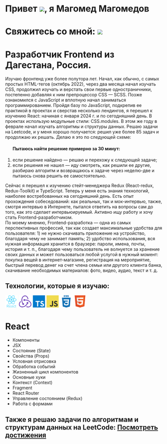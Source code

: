 # Привет <img style='height: 50px; width: auto;' src='https://github.com/blackcater/blackcater/raw/main/images/Hi.gif' />, я Магомед Магомедов
# Свяжитесь со мной: <a href="https://t.me/magomedov_net"><img src="https://camo.githubusercontent.com/afaa74bcd8ebafeffb8c818bfa55e4b4923498b32ccbb1189fcc170fd43b490c/68747470733a2f2f696d672e736869656c64732e696f2f62616467652f54656c656772616d2d3243413545303f7374796c653d666f722d7468652d6261646765266c6f676f3d74656c656772616d266c6f676f436f6c6f723d7768697465" /></a> 

<h1>Разработчик Frontend из Дагестана, Россия.</h1> <p>Изучаю фронтенд уже более полутора лет. Начал, как обычно, с самых простых HTML-тегов (октябрь 2022), через два месяца начал изучать CSS, продолжил изучать и верстать свои первые одностраничники, постепенно добавляя к ним препроцессор CSS — SCSS. Позже ознакомился с JavaScript и вплотную начал заниматься программированием. Пройдя базу по JavaScript, подкрепив ее практикой в проектах и cверстав несколько лендингов, я перешел к изучению React: начиная с января 2024 г. и по сегодняшний день. В проектах использую модульные стили: CSS.modules. В этом же году в феврале начал изучать алгоритмы и структуры данных. Решаю задачи на Leetcode, и у меня хорошо получается: решил уже более 85 задач и продолжаю их решать. 
Делаю я это по следующей схеме:</p>
  <ol><h4>Пытаюсь найти решение примерно за 30 минут:</h4>
    <li>если решение найдено — решаю и перехожу к следующей задаче;</li>
    <li>если решения не нашел — иду смотреть, как решили ее другие, разбираю алгоритм и возвращаюсь к задаче через неделю-две и пытаюсь снова решить ее самостоятельно.</li>
  </ol>
<p>Сейчас я перешел к изучению стейт-менеджера Redux (React-redux, Redux-Toolkit) и TypeScript. Теперь у меня есть знания технологий, наиболее востребованных на сегодняшний день. Есть опыт прохождения собеседований: как реальных, так и мок-интервью, также, смотря интервью в Интернете, пытался ответить на вопросы сам до того, как это сделает интервьюируемый. Активно ищу работу и хочу стать Frontend-разработчиком.<br/> По моему мнению, Frontend-разработка — одна из самых перспективных профессий, так как создает максимальные удобства для пользователя: 1) не нужно скачивать приложение на устройство, благодаря чему не занимает память; 2) удобство использования, вся нужная информация хранится в браузере: пароли, имена, почты, история и т. п., благодаря чему пользователь не волнуется за хранение своих данных и может пользоваться любой услугой в нужный момент: покупка вещей в интернет-магазине, регистрация на мероприятие, быстрый перевод денег на счет члена семьи или другого клиента банка, скачивание необходимых материалов: фото, видео, аудио, текст и т. д.</p>
<h2>Технологии, которые я изучаю:</h2>
<img src="https://github.com/devicons/devicon/blob/master/icons/react/react-original-wordmark.svg" title="React" alt="React" width="40" height="40"/>
<img src="https://github.com/devicons/devicon/blob/master/icons/redux/redux-original.svg" title="Redux" alt="Redux" width="40" height="40"/>
<img src="https://github.com/devicons/devicon/blob/master/icons/typescript/typescript-plain.svg" title="TypeScript" alt="TypeScript" width="40" height="40"/>
<img src="https://github.com/devicons/devicon/blob/master/icons/javascript/javascript-original.svg" title="JavaScript" alt="JavaScript" width="40" height="40"/> 
<img src="https://github.com/devicons/devicon/blob/master/icons/css3/css3-plain-wordmark.svg"  title="CSS3" alt="CSS" width="40" height="40"/>
<img src="https://github.com/devicons/devicon/blob/master/icons/html5/html5-original.svg" title="HTML5" alt="HTML" width="40" height="40"/>
<div>
  <h1>React</h1>
    <ul>
        <li>Компоненты</li>
        <li>JSX</li>
        <li>Состояние (State)</li>
        <li>Свойства (Props)</li>
        <li>Условная отрисовка</li>
        <li>Обработка событий</li>
        <li>Жизненный цикл компонентов</li>
        <li>Основные хуки</li>
        <li>Контекст (Context)</li>
        <li>Fragment</li>
        <li>React Router</li>
        <li>Управление состоянием (Redux)</li>
        <li>Работа с формами</li>
    </ul>
</div>
<h2>Также я решаю задачи по алгоритмам и структурам данных на LeetCode: <a href='https://leetcode.com/devMagomedov/'>Посмотреть достижения</a></h2>
  
  
 
